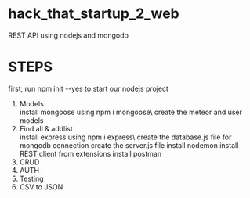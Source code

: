 # hack_that_startup_2_web
REST API using nodejs and mongodb

# STEPS
first, run npm init --yes to start our nodejs project
<ol>

<li>Models</li>
install mongoose using npm i mongoose\
create the meteor and user models

<li>Find all & addlist</li>
install express using npm i express\
create the database.js file for mongodb connection
create the server.js file
install nodemon
install REST client from extensions
install postman

<li>CRUD</li>
<li>AUTH</li>
<li>Testing</li>
<li>CSV to JSON</li>
</ol>

